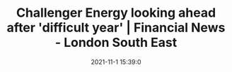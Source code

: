 ---
"title": "Challenger Energy looking ahead after 'difficult year' | Financial News - London South East"
"date": "2021-11-1 15:39:0"
"feed_name": "GOOGLENEWSDRILLING"
"feed_website": "https://news.google.com/search?q=drilling%2Bincident&hl=en-US&gl=US&ceid=US:en"
"feed_rss": "https://news.google.com/rss/search?q=drilling%2Bincident&hl=en-US&gl=US&ceid=US:en"
"link": "https://www.lse.co.uk/news/challenger-energy-looking-ahead-after-difficult-year-fq56l74ei2xptrg.html"
"source": "{'href': 'https://www.lse.co.uk', 'title': 'London South East'}"
"file": "_posts/2021-1-1-7ddc05e5bb0a0688f89716a61019b331a6862145.md"
"accident": "0"
"drilling": "0"
"dead": "0"
"injured": "0"
"arrested": "0"
"place": "unknown place"
"where": "unknown site"
"causes": "unknown"
"place_uri": "unknown place"
---